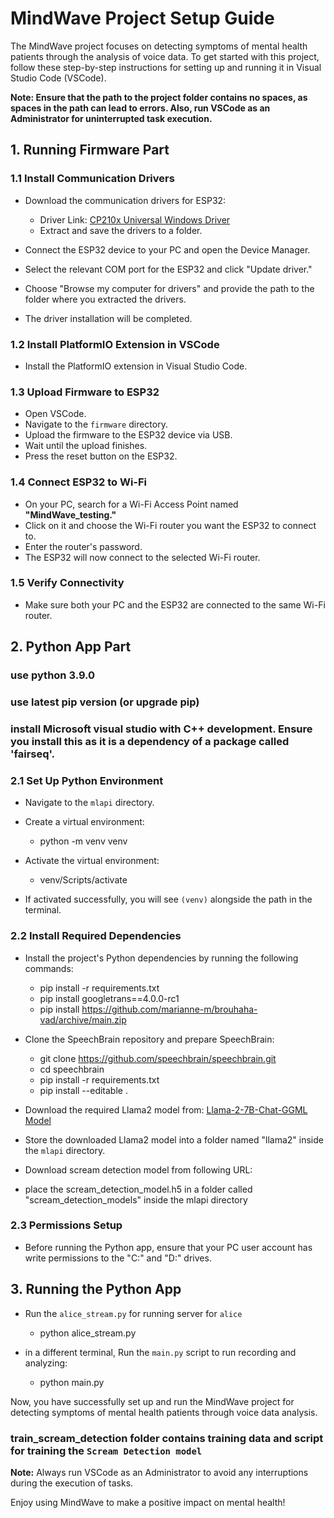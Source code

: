 # MindWave Project Setup Guide

The MindWave project focuses on detecting symptoms of mental health patients through the analysis of voice data. To get started with this project, follow these step-by-step instructions for setting up and running it in Visual Studio Code (VSCode).

**Note: Ensure that the path to the project folder contains no spaces, as spaces in the path can lead to errors. Also, run VSCode as an Administrator for uninterrupted task execution.**

## 1. Running Firmware Part

### 1.1 Install Communication Drivers

- Download the communication drivers for ESP32:
  - Driver Link: [CP210x Universal Windows Driver](https://www.silabs.com/documents/public/software/CP210x_Universal_Windows_Driver.zip)
  - Extract and save the drivers to a folder.

- Connect the ESP32 device to your PC and open the Device Manager.
- Select the relevant COM port for the ESP32 and click "Update driver."
- Choose "Browse my computer for drivers" and provide the path to the folder where you extracted the drivers.
- The driver installation will be completed.

### 1.2 Install PlatformIO Extension in VSCode

- Install the PlatformIO extension in Visual Studio Code.

### 1.3 Upload Firmware to ESP32

- Open VSCode.
- Navigate to the `firmware` directory.
- Upload the firmware to the ESP32 device via USB.
- Wait until the upload finishes.
- Press the reset button on the ESP32.

### 1.4 Connect ESP32 to Wi-Fi

- On your PC, search for a Wi-Fi Access Point named **"MindWave_testing."**
- Click on it and choose the Wi-Fi router you want the ESP32 to connect to.
- Enter the router's password.
- The ESP32 will now connect to the selected Wi-Fi router.

### 1.5 Verify Connectivity

- Make sure both your PC and the ESP32 are connected to the same Wi-Fi router.

## 2. Python App Part

### use python 3.9.0 
### use latest pip version (or upgrade pip)

### install Microsoft visual studio with C++ development. Ensure you install this as it is a dependency of a package called 'fairseq'.

### 2.1 Set Up Python Environment

- Navigate to the `mlapi` directory.

- Create a virtual environment:
    - python -m venv venv


- Activate the virtual environment:
    - venv/Scripts/activate


- If activated successfully, you will see `(venv)` alongside the path in the terminal.

### 2.2 Install Required Dependencies

- Install the project's Python dependencies by running the following commands:
    - pip install -r requirements.txt
    - pip install googletrans==4.0.0-rc1
    - pip install https://github.com/marianne-m/brouhaha-vad/archive/main.zip

- Clone the SpeechBrain repository and prepare SpeechBrain:

    - git clone https://github.com/speechbrain/speechbrain.git
    - cd speechbrain
    - pip install -r requirements.txt
    - pip install --editable .

- Download the required Llama2 model from:
[Llama-2-7B-Chat-GGML Model](https://huggingface.co/TheBloke/Llama-2-7B-Chat-GGML/blob/main/llama-2-7b-chat.ggmlv3.q4_0.bin)
- Store the downloaded Llama2 model into a folder named "llama2" inside the `mlapi` directory.

- Download scream detection model from following URL: 
- place the scream_detection_model.h5 in a folder called "scream_detection_models" inside the mlapi directory

### 2.3 Permissions Setup

- Before running the Python app, ensure that your PC user account has write permissions to the "C:" and "D:" drives.

## 3. Running the Python App
- Run the `alice_stream.py` for running server for `alice`

    - python alice_stream.py

- in a different terminal, Run the `main.py` script to run recording and analyzing:

    - python main.py


Now, you have successfully set up and run the MindWave project for detecting symptoms of mental health patients through voice data analysis.

### train_scream_detection folder contains training data and script for training the `Scream Detection model`

**Note:** Always run VSCode as an Administrator to avoid any interruptions during the execution of tasks.

Enjoy using MindWave to make a positive impact on mental health!
